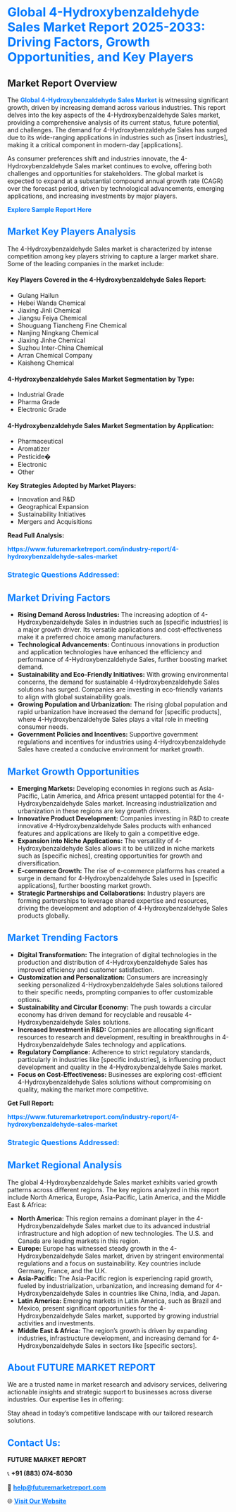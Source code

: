 <h1 style="color: #007BFF;">Global 4-Hydroxybenzaldehyde Sales Market Report 2025-2033: Driving Factors, Growth Opportunities, and Key Players</h1>

<section id="overview">
<h2>Market Report Overview</h2>
<p>The <a href="https://www.futuremarketreport.com/industry-report/4-hydroxybenzaldehyde-sales-market" style="color: #007BFF; text-decoration: none;"><strong>Global 4-Hydroxybenzaldehyde Sales Market</strong></a> is witnessing significant growth, driven by increasing demand across various industries. This report delves into the key aspects of the 4-Hydroxybenzaldehyde Sales market, providing a comprehensive analysis of its current status, future potential, and challenges. The demand for 4-Hydroxybenzaldehyde Sales has surged due to its wide-ranging applications in industries such as [insert industries], making it a critical component in modern-day [applications].</p>
<p>As consumer preferences shift and industries innovate, the 4-Hydroxybenzaldehyde Sales market continues to evolve, offering both challenges and opportunities for stakeholders. The global market is expected to expand at a substantial compound annual growth rate (CAGR) over the forecast period, driven by technological advancements, emerging applications, and increasing investments by major players.</p>
</section>

<section id="overview">
<p><a href="https://www.futuremarketreport.com/request-sample/reportId=108655" style="color: #007BFF; text-decoration: none;"><strong>Explore Sample Report Here</strong></a></p>
</section>

<section id="key-players">
<h2 style="color: #007BFF;">Market Key Players Analysis</h2>
<p>The 4-Hydroxybenzaldehyde Sales market is characterized by intense competition among key players striving to capture a larger market share. Some of the leading companies in the market include:</p>
<h4>Key Players Covered in the 4-Hydroxybenzaldehyde Sales Report:</h4>
<ul><li>Gulang Hailun</li><li>Hebei Wanda Chemical</li><li>Jiaxing Jinli Chemical</li><li>Jiangsu Feiya Chemical</li><li>Shouguang Tiancheng Fine Chemical</li><li>Nanjing Ningkang Chemical</li><li>Jiaxing Jinhe Chemical</li><li>Suzhou Inter-China Chemical</li><li>Arran Chemical Company</li><li>Kaisheng Chemical</li></ul>
<h4>4-Hydroxybenzaldehyde Sales Market Segmentation by Type:</h4>
<ul><li>Industrial Grade</li><li>Pharma Grade</li><li>Electronic Grade</li></ul>

<h4>4-Hydroxybenzaldehyde Sales Market Segmentation by Application:</h4>
<ul><li>Pharmaceutical</li><li>Aromatizer</li><li>Pesticide�</li><li>Electronic</li><li>Other</li></ul>
<p><strong>Key Strategies Adopted by Market Players:</strong></p>
<ul>
<li>Innovation and R&D</li>
<li>Geographical Expansion</li>
<li>Sustainability Initiatives</li>
<li>Mergers and Acquisitions</li>
</ul>
</section>

<section>
<p><strong>Read Full Analysis: </strong></p><a href="https://www.futuremarketreport.com/industry-report/4-hydroxybenzaldehyde-sales-market" style="color: #007BFF; text-decoration: none;"><strong>https://www.futuremarketreport.com/industry-report/4-hydroxybenzaldehyde-sales-market</strong></a>
<h3 style="color: #007BFF;">Strategic Questions Addressed:</h3>
</section>

<section id="driving-factors">
<h2 style="color: #007BFF;">Market Driving Factors</h2>
<ul>
<li><strong>Rising Demand Across Industries:</strong> The increasing adoption of 4-Hydroxybenzaldehyde Sales in industries such as [specific industries] is a major growth driver. Its versatile applications and cost-effectiveness make it a preferred choice among manufacturers.</li>
<li><strong>Technological Advancements:</strong> Continuous innovations in production and application technologies have enhanced the efficiency and performance of 4-Hydroxybenzaldehyde Sales, further boosting market demand.</li>
<li><strong>Sustainability and Eco-Friendly Initiatives:</strong> With growing environmental concerns, the demand for sustainable 4-Hydroxybenzaldehyde Sales solutions has surged. Companies are investing in eco-friendly variants to align with global sustainability goals.</li>
<li><strong>Growing Population and Urbanization:</strong> The rising global population and rapid urbanization have increased the demand for [specific products], where 4-Hydroxybenzaldehyde Sales plays a vital role in meeting consumer needs.</li>
<li><strong>Government Policies and Incentives:</strong> Supportive government regulations and incentives for industries using 4-Hydroxybenzaldehyde Sales have created a conducive environment for market growth.</li>
</ul>
</section>

<section id="growth-opportunities">
<h2 style="color: #007BFF;">Market Growth Opportunities</h2>
<ul>
<li><strong>Emerging Markets:</strong> Developing economies in regions such as Asia-Pacific, Latin America, and Africa present untapped potential for the 4-Hydroxybenzaldehyde Sales market. Increasing industrialization and urbanization in these regions are key growth drivers.</li>
<li><strong>Innovative Product Development:</strong> Companies investing in R&D to create innovative 4-Hydroxybenzaldehyde Sales products with enhanced features and applications are likely to gain a competitive edge.</li>
<li><strong>Expansion into Niche Applications:</strong> The versatility of 4-Hydroxybenzaldehyde Sales allows it to be utilized in niche markets such as [specific niches], creating opportunities for growth and diversification.</li>
<li><strong>E-commerce Growth:</strong> The rise of e-commerce platforms has created a surge in demand for 4-Hydroxybenzaldehyde Sales used in [specific applications], further boosting market growth.</li>
<li><strong>Strategic Partnerships and Collaborations:</strong> Industry players are forming partnerships to leverage shared expertise and resources, driving the development and adoption of 4-Hydroxybenzaldehyde Sales products globally.</li>
</ul>
</section>

<section id="trending-factors">
<h2 style="color: #007BFF;">Market Trending Factors</h2>
<ul>
<li><strong>Digital Transformation:</strong> The integration of digital technologies in the production and distribution of 4-Hydroxybenzaldehyde Sales has improved efficiency and customer satisfaction.</li>
<li><strong>Customization and Personalization:</strong> Consumers are increasingly seeking personalized 4-Hydroxybenzaldehyde Sales solutions tailored to their specific needs, prompting companies to offer customizable options.</li>
<li><strong>Sustainability and Circular Economy:</strong> The push towards a circular economy has driven demand for recyclable and reusable 4-Hydroxybenzaldehyde Sales solutions.</li>
<li><strong>Increased Investment in R&D:</strong> Companies are allocating significant resources to research and development, resulting in breakthroughs in 4-Hydroxybenzaldehyde Sales technology and applications.</li>
<li><strong>Regulatory Compliance:</strong> Adherence to strict regulatory standards, particularly in industries like [specific industries], is influencing product development and quality in the 4-Hydroxybenzaldehyde Sales market.</li>
<li><strong>Focus on Cost-Effectiveness:</strong> Businesses are exploring cost-efficient 4-Hydroxybenzaldehyde Sales solutions without compromising on quality, making the market more competitive.</li>
</ul>
</section>

<section>
<p><strong>Get Full Report: </strong></p><a href="https://www.futuremarketreport.com/industry-report/4-hydroxybenzaldehyde-sales-market" style="color: #007BFF; text-decoration: none;"><strong>https://www.futuremarketreport.com/industry-report/4-hydroxybenzaldehyde-sales-market</strong></a>
<h3 style="color: #007BFF;">Strategic Questions Addressed:</h3>
</section>


<section id="regional-analysis">
<h2 style="color: #007BFF;">Market Regional Analysis</h2>
<p>The global 4-Hydroxybenzaldehyde Sales market exhibits varied growth patterns across different regions. The key regions analyzed in this report include North America, Europe, Asia-Pacific, Latin America, and the Middle East & Africa:</p>
<ul>
<li><strong>North America:</strong> This region remains a dominant player in the 4-Hydroxybenzaldehyde Sales market due to its advanced industrial infrastructure and high adoption of new technologies. The U.S. and Canada are leading markets in this region.</li>
<li><strong>Europe:</strong> Europe has witnessed steady growth in the 4-Hydroxybenzaldehyde Sales market, driven by stringent environmental regulations and a focus on sustainability. Key countries include Germany, France, and the U.K.</li>
<li><strong>Asia-Pacific:</strong> The Asia-Pacific region is experiencing rapid growth, fueled by industrialization, urbanization, and increasing demand for 4-Hydroxybenzaldehyde Sales in countries like China, India, and Japan.</li>
<li><strong>Latin America:</strong> Emerging markets in Latin America, such as Brazil and Mexico, present significant opportunities for the 4-Hydroxybenzaldehyde Sales market, supported by growing industrial activities and investments.</li>
<li><strong>Middle East & Africa:</strong> The region’s growth is driven by expanding industries, infrastructure development, and increasing demand for 4-Hydroxybenzaldehyde Sales in sectors like [specific sectors].</li>
</ul>
</section>

<footer>
<h2 style="color: #007BFF;">About FUTURE MARKET REPORT</h2>
<p>We are a trusted name in market research and advisory services, delivering actionable insights and strategic support to businesses across diverse industries. Our expertise lies in offering:</p>

<p>Stay ahead in today’s competitive landscape with our tailored research solutions.</p>

<h2 style="color: #007BFF;">Contact Us:</h2>
<p><strong>FUTURE MARKET REPORT</strong></p>
<p>📞 <strong>+91 (883) 074-8030</strong></p>
<p>📧 <strong><a href="mailto:help@futuremarketreport.com" style="color: #007BFF;">help@futuremarketreport.com</a></strong></p>
<p>🌐 <strong><a href="https://www.futuremarketreport.com/" style="color: #007BFF;">Visit Our Website</a></strong></p>
</footer>